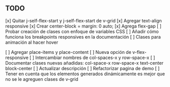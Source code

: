 ## TODO
[x] Quitar j-self-flex-start y j-self-flex-start de v-grid
[x] Agregar text-align responsive
[x] Crear center-block = margin: 0 auto;
[x] Agrega flex-gap
[ ] Probar creación de clases con enfoque de variables CSS
[ ] Añadir cómo funciona los breakpoints responsives en la documentación
[ ] Clases para animación al hacer hover

[ ] Agregar place-items y place-content
[ ] Nueva opción de v-flex-responsive
[ ] Intercambiar nombres de col-spaces-x y row-space-x
[ ] Documentar clases nuevas añadidas: col-space-x row-space-x text-center block-center
[ ] Actualizar descripción
[ ] Refactorizar pagina de demo
[ ] Tener en cuenta que los elementos generados dinámicamente es mejor que no se le agreguen clases de v-grid